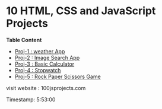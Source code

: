 # 10 HTML, CSS and JavaScript Projects

**Table Content**
- [Proj-1 : weather App](/project-1/ReadMe.md)
- [Proj-2 : Image Search App](/project-2/ReadMe.md)
- [Proj-3 :  Basic Calculator](/project-3/ReadMe.md)
- [Proj-4 :  Stopwatch](/project-4/ReadMe.md)
- [Proj-5 :  Rock Paper Scissors Game](/project-5/ReadMe.md)








visit website : 100jsprojects.com

Timestamp: 5:53:00